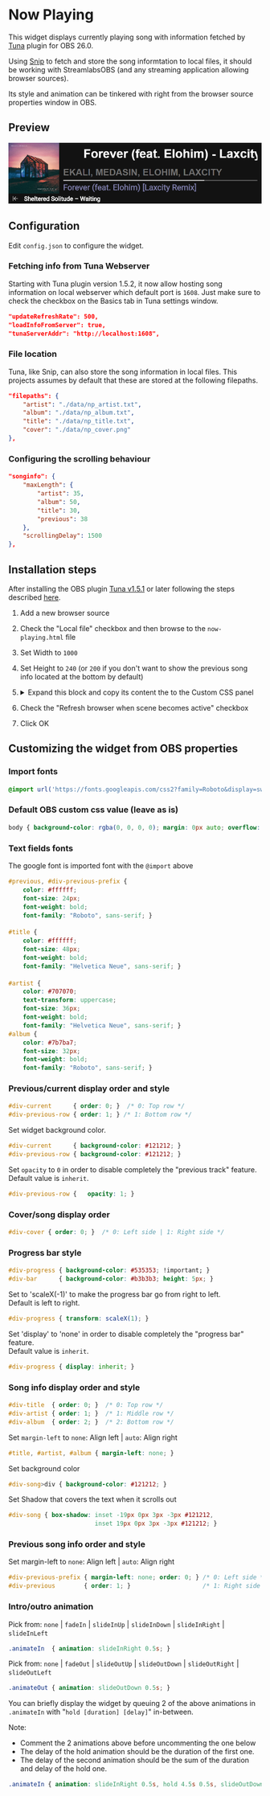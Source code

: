 # Now Playing

This widget displays currently playing song with information fetched by [Tuna](https://obsproject.com/forum/resources/tuna.843/) plugin for OBS 26.0.

Using [Snip](https://github.com/dlrudie/Snip) to fetch and store the song informtation to local files, it should be working with StreamlabsOBS (and any streaming application allowing browser sources).

Its style and animation can be tinkered with right from the browser source properties window in OBS.

## Preview

![preview](./preview.png)

## Configuration

Edit ```config.json``` to configure the widget.

### Fetching info from Tuna Webserver

Starting with Tuna plugin version 1.5.2, it now allow hosting song information on local webserver which default port is ```1608```.
Just make sure to check the checkbox on the Basics tab in Tuna settings window.

```json
"updateRefreshRate": 500,
"loadInfoFromServer": true,
"tunaServerAddr": "http://localhost:1608",
```

### File location

Tuna, like Snip, can also store the song information in local files. This projects assumes by default that these are stored at the following filepaths.

```json
"filepaths": {
    "artist": "./data/np_artist.txt",
    "album": "./data/np_album.txt",
    "title": "./data/np_title.txt",
    "cover": "./data/np_cover.png"
},
```

### Configuring the scrolling behaviour

```json
"songinfo": {
    "maxLength": {
        "artist": 35,
        "album": 50,
        "title": 30,
        "previous": 38
    },
    "scrollingDelay": 1500
},
```

## Installation steps

After installing the OBS plugin [Tuna v1.5.1](https://obsproject.com/forum/resources/tuna.843/) or later following the steps described [here](https://obsproject.com/forum/resources/tuna.843/).

1. Add a new browser source
2. Check the "Local file" checkbox and then browse to the ```now-playing.html``` file
3. Set Width to ```1000```
4. Set Height to ```240``` (or ```200``` if you don't want to show the previous song info located at the bottom by default)
5. <details>
    <summary>Expand this block and copy its content the to the Custom CSS panel</summary>
  
    ```css
    @import url('https://fonts.googleapis.com/css2?family=Roboto&display=swap');

    /*:::::::                        Default OBS custom css value                        :::::::*/
    body { background-color: rgba(0, 0, 0, 0); margin: 0px auto; overflow: hidden; }

    /*:::::::                             Text fields fonts                              :::::::*/
    /* Imported font with the @import above */
    #previous, #div-previous-prefix {
        color: #ffffff;
        font-size: 24px;
        font-weight: bold;
        font-family: "Roboto", sans-serif; }

    #title    {
        color: #ffffff;
        font-size: 48px;
        font-weight: bold;
        font-family: "Helvetica Neue", sans-serif; }

    #artist   {
        color: #707070;
        text-transform: uppercase;
        font-size: 36px;
        font-weight: bold;
        font-family: "Helvetica Neue", sans-serif; }
    #album    {
        color: #7b7ba7;
        font-size: 32px;
        font-weight: bold;
        font-family: "Roboto", sans-serif; }

    /*:::::::                  Previous/current display order and style                  :::::::*/
    #div-current      { order: 0; }  /* 0: Top row    */
    #div-previous-row { order: 1; }  /* 1: Bottom row */
    /* Set widget background color */
    #div-current      { background-color: #121212; }
    #div-previous-row { background-color: #121212; }
    /* Set 'opacity' to 0 in order to disable completely the "previous track" feature.
       Default value is 'inherit'. */
    #div-progress { display: inherit; }

    /*:::::::                        Cover/song info display order                       :::::::*/
    #div-cover    { order: 0; }  /* 0: Left side | 1: Right side */

    /*:::::::                      Song info display order and style                     :::::::*/
    #div-title    { order: 0; }  /* 0: Top row           */
    #div-artist   { order: 1; }  /* 1: First middle row  */
    #div-progress { order: 2; }  /* 2: Second middle row */
    #div-album    { order: 3; }  /* 3: Bottom row        */
    /* Set margin-left to none: Align left | auto: Align right */
    #title, #artist, #album { margin-left: none; }
    /* Set background color */
    #div-song>div { background-color: #121212; }
    /* Set Shadow that covers the text when it scrolls in and out */
    #div-song     { box-shadow: inset -19px 0px 3px -3px #121212,
                                inset 19px 0px 3px -3px #121212; }

    /*:::::::                             Progress bar style                             :::::::*/
    #div-progress { background-color: #535353; !important; }
    #div-bar      { background-color: #b3b3b3; height: 5px; }
    /* Set to 'scaleX(-1)' to make the progress bar go from right to left.
       Default is left to right */
    #div-progress { transform: scaleX(1); }
    /* Set 'display' to 'none' in order to disable completely the "progress bar" feature.
       Default value is 'inherit'. */
    #div-progress { display: inherit; }

    /*:::::::                 Previous song info display order and style                 :::::::*/
    /* Set margin-left to none: Align left | auto: Align right */
    #div-previous-prefix { margin-left: none; order: 0; } /* 0: Left side */
    #div-previous        { order: 1; }                    /* 1: Right side */

    /*:::::::                           Intro/outro animation                            :::::::*/
    /* Pick from: none | fadeIn | slideInUp | slideInDown | slideInRight | slideInLeft */
    .animateIn    { animation: slideInRight 0.5s; }

    /* Pick from: none | fadeOut | slideOutUp | slideOutDown | slideOutRight | slideOutLeft */
    .animateOut   { animation: slideOutDown 0.5s; }

    /* You can briefly display the widget by queuing 2 of the above animations in .animateIn
       with "hold [duration] [delay]" in-between
       Note: Comment the 2 animations above before uncommenting the one below.
       The delay of the hold animation should be the duration of the first one.
       The delay of the second animation should be the sum of the duration and delay of the hold one. */
    /* .animateIn { animation: slideInRight 0.5s, hold 4.5s 0.5s, slideOutDown 0.5s 5s; } */
    ```
    </details>
6. Check the "Refresh browser when scene becomes active" checkbox
7. Click OK

## Customizing the widget from OBS properties

### Import fonts

```css
@import url('https://fonts.googleapis.com/css2?family=Roboto&display=swap');
```

### Default OBS custom css value (leave as is)

```css
body { background-color: rgba(0, 0, 0, 0); margin: 0px auto; overflow: hidden; }
```

### Text fields fonts
The google font is imported font with the ```@import``` above
```css
#previous, #div-previous-prefix {
    color: #ffffff;
    font-size: 24px;
    font-weight: bold;
    font-family: "Roboto", sans-serif; } 

#title {
    color: #ffffff;
    font-size: 48px;
    font-weight: bold;
    font-family: "Helvetica Neue", sans-serif; }

#artist {
    color: #707070;
    text-transform: uppercase;
    font-size: 36px;
    font-weight: bold;
    font-family: "Helvetica Neue", sans-serif; }
#album {
    color: #7b7ba7;
    font-size: 32px;
    font-weight: bold;
    font-family: "Roboto", sans-serif; }
```

### Previous/current display order and style

```css
#div-current      { order: 0; }  /* 0: Top row */
#div-previous-row { order: 1; } /* 1: Bottom row */
```

Set widget background color.

```css
#div-current      { background-color: #121212; }
#div-previous-row { background-color: #121212; }
```

Set ```opacity``` to ```0``` in order to disable completely the "previous track" feature. </br>
Default value is ```inherit```.

```css
#div-previous-row {   opacity: 1; }
```

### Cover/song display order

```css
#div-cover { order: 0; }  /* 0: Left side | 1: Right side */
```


### Progress bar style

```css
#div-progress { background-color: #535353; !important; }
#div-bar      { background-color: #b3b3b3; height: 5px; }
```

Set to 'scaleX(-1)' to make the progress bar go from right to left. </br>
Default is left to right.

```css
#div-progress { transform: scaleX(1); }
```

Set 'display' to 'none' in order to disable completely the "progress bar" feature. </br>
Default value is ```inherit```.

```css
#div-progress { display: inherit; }
```

### Song info display order and style

```css
#div-title  { order: 0; }  /* 0: Top row */
#div-artist { order: 1; }  /* 1: Middle row */
#div-album  { order: 2; }  /* 2: Bottom row */
```

Set ```margin-left``` to ```none```: Align left | ```auto```: Align right

```css
#title, #artist, #album { margin-left: none; }
```

Set background color

```css
#div-song>div { background-color: #121212; }
```

Set Shadow that covers the text when it scrolls out

```css
#div-song { box-shadow: inset -19px 0px 3px -3px #121212,
                        inset 19px 0px 3px -3px #121212; }
```

### Previous song info order and style

Set margin-left to ```none```: Align left | ```auto```: Align right

```css
#div-previous-prefix { margin-left: none; order: 0; } /* 0: Left side */
#div-previous        { order: 1; }                    /* 1: Right side */
```

### Intro/outro animation

Pick from: ```none``` | ```fadeIn``` | ```slideInUp``` | ```slideInDown``` | ```slideInRight``` | ```slideInLeft```

```css
.animateIn  { animation: slideInRight 0.5s; }
```

Pick from: ```none``` | ```fadeOut``` | ```slideOutUp``` | ```slideOutDown``` | ```slideOutRight``` | ```slideOutLeft```

```css
.animateOut { animation: slideOutDown 0.5s; }
```

You can briefly display the widget by queuing 2 of the above animations in ```.animateIn``` with "```hold [duration] [delay]```" in-between.

Note:

- Comment the 2 animations above before uncommenting the one below
- The delay of the hold animation should be the duration of the first one.
- The delay of the second animation should be the sum of the duration and delay of the hold one.

```css
.animateIn { animation: slideInRight 0.5s, hold 4.5s 0.5s, slideOutDown 0.5s 5s; }
```
